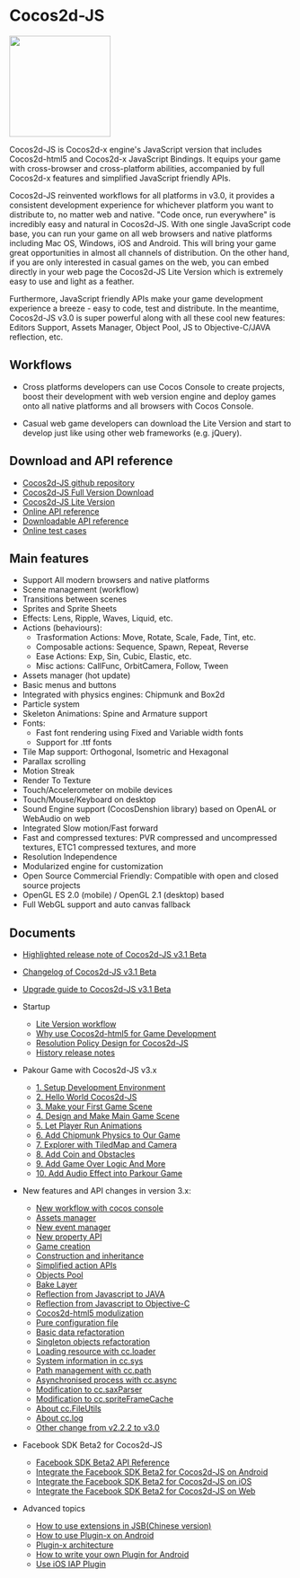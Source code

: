 # Cocos2d-JS

<img src="http://www.cocos2d-x.org/attachments/download/1508" height=180> 

Cocos2d-JS is Cocos2d-x engine's JavaScript version that includes Cocos2d-html5 and Cocos2d-x JavaScript Bindings. It equips your game with cross-browser and cross-platform abilities, accompanied by full Cocos2d-x features and simplified JavaScript friendly APIs.

Cocos2d-JS reinvented workflows for all platforms in v3.0, it provides a consistent development experience for whichever platform you want to distribute to, no matter web and native. "Code once, run everywhere" is incredibly easy and natural in Cocos2d-JS. With one single JavaScript code base, you can run your game on all web browsers and native platforms including Mac OS, Windows, iOS and Android. This will bring your game great opportunities in almost all channels of distribution. On the other hand, if you are only interested in casual games on the web, you can embed directly in your web page the Cocos2d-JS Lite Version which is extremely easy to use and light as a feather.

Furthermore, JavaScript friendly APIs make your game development experience a breeze - easy to code, test and distribute. In the meantime, Cocos2d-JS v3.0 is super powerful along with all these cool new features: Editors Support, Assets Manager, Object Pool, JS to Objective-C/JAVA reflection, etc.

## Workflows

- Cross platforms developers can use Cocos Console to create projects, boost their development with web version engine and deploy games onto all native platforms and all browsers with Cocos Console.

- Casual web game developers can download the Lite Version and start to develop just like using other web frameworks (e.g. jQuery).

## Download and API reference

- [Cocos2d-JS github repository](http://github.com/cocos2d/cocos2d-js/)
- [Cocos2d-JS Full Version Download](http://www.cocos2d-x.org/download)
- [Cocos2d-JS Lite Version](http://www.cocos2d-x.org/filecenter/jsbuilder)
- [Online API reference](http://www.cocos2d-x.org/wiki/Reference)
- [Downloadable API reference](http://www.cocos2d-x.org/filedown/Cocos2d-JS-v3.0-API.zip)
- [Online test cases](http://cocos2d-x.org/js-tests/)

## Main features

* Support All modern browsers and native platforms
* Scene management (workflow)
* Transitions between scenes
* Sprites and Sprite Sheets
* Effects: Lens, Ripple, Waves, Liquid, etc.
* Actions (behaviours):
    * Trasformation Actions: Move, Rotate, Scale, Fade, Tint, etc.
    * Composable actions: Sequence, Spawn, Repeat, Reverse
    * Ease Actions: Exp, Sin, Cubic, Elastic, etc.
    * Misc actions: CallFunc, OrbitCamera, Follow, Tween
* Assets manager (hot update)
* Basic menus and buttons
* Integrated with physics engines: Chipmunk and Box2d
* Particle system
* Skeleton Animations: Spine and Armature support
* Fonts:
    * Fast font rendering using Fixed and Variable width fonts
    * Support for .ttf fonts
* Tile Map support: Orthogonal, Isometric and Hexagonal
* Parallax scrolling
* Motion Streak
* Render To Texture
* Touch/Accelerometer on mobile devices
* Touch/Mouse/Keyboard on desktop
* Sound Engine support (CocosDenshion library) based on OpenAL or WebAudio on web
* Integrated Slow motion/Fast forward
* Fast and compressed textures: PVR compressed and uncompressed textures, ETC1 compressed textures, and more
* Resolution Independence
* Modularized engine for customization
* Open Source Commercial Friendly: Compatible with open and closed source projects
* OpenGL ES 2.0 (mobile) / OpenGL 2.1 (desktop) based
* Full WebGL support and auto canvas fallback
   
## Documents

- [Highlighted release note of Cocos2d-JS v3.1 Beta](./release-notes/v3.1b/release-note/en.md)
- [Changelog of Cocos2d-JS v3.1 Beta](./release-notes/v3.1b/changelog/en.md)
- [Upgrade guide to Cocos2d-JS v3.1 Beta](./release-notes/v3.0rc0/upgrade-guide/en.md)

- Startup
    - [Lite Version workflow](./v3/lite-version/en.md)
    - [Why use Cocos2d-html5 for Game Development](./v2/cocosh5-advantages/en.md)
    - [Resolution Policy Design for Cocos2d-JS](./v2/resolution-policy-design/en.md)
    - [History release notes](./release-notes/en.md)
    
- Pakour Game with Cocos2d-JS v3.x
    - [1. Setup Development Environment](../../../tutorial/framework/html5/parkour-game-with-javascript-v3.0/chapter1/en.md)
	- [2. Hello World Cocos2d-JS](../../../tutorial/framework/html5/parkour-game-with-javascript-v3.0/chapter2/en.md)
	- [3. Make your First Game Scene](../../../tutorial/framework/html5/parkour-game-with-javascript-v3.0/chapter3/en.md)
	- [4. Design and Make Main Game Scene](../../../tutorial/framework/html5/parkour-game-with-javascript-v3.0/chapter4/en.md)
	- [5. Let Player Run Animations](../../../tutorial/framework/html5/parkour-game-with-javascript-v3.0/chapter5/en.md)
	- [6. Add Chipmunk Physics to Our Game](../../../tutorial/framework/html5/parkour-game-with-javascript-v3.0/chapter6/en.md)
	- [7. Explorer with TiledMap and Camera](../../../tutorial/framework/html5/parkour-game-with-javascript-v3.0/chapter7/en.md)
	- [8. Add Coin and Obstacles](../../../tutorial/framework/html5/parkour-game-with-javascript-v3.0/chapter8/en.md)
	- [9. Add Game Over Logic And More](../../../tutorial/framework/html5/parkour-game-with-javascript-v3.0/chapter9/en.md)
    - [10. Add Audio Effect into Parkour Game](../../../tutorial/framework/html5/parkour-game-with-javascript-v3.0/chapter10/en.md)
        
- New features and API changes in version 3.x:
    - [New workflow with cocos console](./v2/cocos-console/en.md)
    - [Assets manager](./v3/assets-manager/en.md)
    - [New event manager](./v3/eventManager/en.md)
    - [New property API](./v3/getter-setter-api/en.md)
    - [Game creation](./v3/cc-game/en.md)
    - [Construction and inheritance](./v3/inheritance/en.md)
    - [Simplified action APIs](./v3/cc-actions/en.md)
    - [Objects Pool](./v3/cc-pool/en.md)
    - [Bake Layer](./v3/bake-layer/en.md)
    - [Reflection from Javascript to JAVA](./v3/reflection/en.md)
    - [Reflection from Javascript to Objective-C](./v3/reflection-oc/en.md)
    - [Cocos2d-html5 modulization](./v3/moduleconfig-json/en.md)
    - [Pure configuration file](./v3/project-json/en.md)
    - [Basic data refactoration](./v3/basic-data/en.md)
    - [Singleton objects refactoration](./v3/singleton-objs/en.md)
    - [Loading resource with cc.loader](./v3/cc-loader/en.md)
    - [System information in cc.sys](./v3/cc-sys/en.md)
    - [Path management with cc.path](./v3/cc-path/en.md)
    - [Asynchronised process with cc.async](./v3/cc-async/en.md)
    - [Modification to cc.saxParser](./v3/cc-saxparser/en.md)
    - [Modification to cc.spriteFrameCache](./v3/cc-spriteframecache/en.md)
    - [About cc.FileUtils](./v3/cc-fileutils/en.md)
    - [About cc.log](./v3/cc-log/en.md)
    - [Other change from v2.2.2 to v3.0](./v3/more-change-from-v2-to-v3/en.md)
    
- Facebook SDK Beta2 for Cocos2d-JS
    - [Facebook SDK Beta2 API Reference](./facebook-sdk/api-reference/en.md)
    - [Integrate the Facebook SDK Beta2 for Cocos2d-JS on Android](./facebook-sdk/facebook-sdk-on-android/en.md)
    - [Integrate the Facebook SDK Beta2 for Cocos2d-JS on iOS](./facebook-sdk/facebook-sdk-on-ios/en.md)
    - [Integrate the Facebook SDK Beta2 for Cocos2d-JS on Web](./facebook-sdk/facebook-sdk-on-web/en.md)
    
- Advanced topics
    - [How to use extensions in JSB(Chinese version)](./jsb/jsb-extension/zh.md)
    - [How to use Plugin-x on Android](./jsb/plugin-x/how-to-use-plugin-x-on-android/en.md)
    - [Plugin-x architecture](./jsb/plugin-x/plugin-x-architecture/en.md)
    - [How to write your own Plugin for Android](./jsb/plugin-x/how-to-write-your-own-plugin-for-android/en.md)
    - [Use iOS IAP Plugin](./jsb/plugin-x/ios-iap/en.md)
